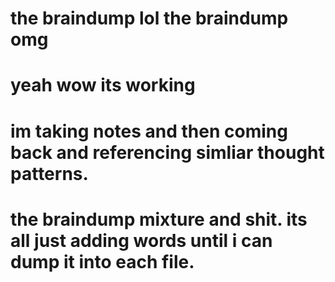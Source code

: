 the braindump lol the braindump omg
====================================
yeah wow its working
====================================
im taking notes and then coming back and referencing simliar thought patterns.
====================================
the braindump mixture and shit.
its all just adding words until i can dump it into each file.
===================================
